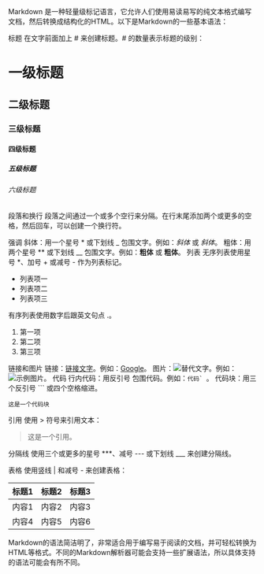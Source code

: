 Markdown 是一种轻量级标记语言，它允许人们使用易读易写的纯文本格式编写文档，然后转换成结构化的HTML。以下是Markdown的一些基本语法：

标题
在文字前面加上 # 来创建标题。# 的数量表示标题的级别：

# 一级标题
## 二级标题
### 三级标题
#### 四级标题
##### 五级标题
###### 六级标题

段落和换行
段落之间通过一个或多个空行来分隔。在行末尾添加两个或更多的空格，然后回车，可以创建一个换行符。

强调
斜体：用一个星号 * 或下划线 _ 包围文字。例如：*斜体* 或 _斜体_。
粗体：用两个星号 ** 或下划线 __ 包围文字。例如：**粗体** 或 __粗体__。
列表
无序列表使用星号 *、加号 + 或减号 - 作为列表标记。
- 列表项一
- 列表项二
- 列表项三

有序列表使用数字后跟英文句点 .。
1. 第一项
2. 第二项
3. 第三项

链接和图片
链接：[链接文字](URL "可选标题")。例如：[Google](https://www.google.com)。
图片：![替代文字](图片URL "可选标题")。例如：![示例图片](image-url.jpg)。
代码
行内代码：用反引号 包围代码。例如：``代码` ``。
代码块：用三个反引号 ``` 或四个空格缩进。
```
这是一个代码块
```

引用
使用 > 符号来引用文本：

> 这是一个引用。

分隔线
使用三个或更多的星号 ***、减号 --- 或下划线 ___ 来创建分隔线。

表格
使用竖线 | 和减号 - 来创建表格：

| 标题1 | 标题2 | 标题3 |
|-------|-------|-------|
| 内容1 | 内容2 | 内容3 |
| 内容4 | 内容5 | 内容6 |

Markdown的语法简洁明了，非常适合用于编写易于阅读的文档，并可轻松转换为HTML等格式。不同的Markdown解析器可能会支持一些扩展语法，所以具体支持的语法可能会有所不同。
